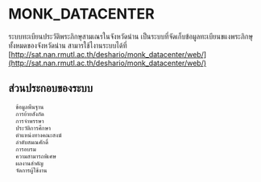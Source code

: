 MONK_DATACENTER
============================
ระบบทะเบียนประวัติพระภิกษุสามเณรในจังหวัดน่าน เป็นระบบที่จัดเก็บข้อมูลทะเบียนขแงพระภิกษุทั้งหมดของจังหวัดน่าน สามารใช้ไงานระบบได้ที่ [http://sat.nan.rmutl.ac.th/deshario/monk_datacenter/web/](http://sat.nan.rmutl.ac.th/deshario/monk_datacenter/web/)

ส่วนประกอบของระบบ
-------------------
      ข้อมูลพืนฐาน
      การย้ายสังกัด
      การจำพรรษา
      ประวัติการศึกษา
      ตำแหน่งทางคณะสงฆ์
      ลำดับสมณศักดิ์
      การอบรม
      ความสามารถพิเศษ
      ผลงานสำคัญ
      จัดการผู้ใช้งาน
